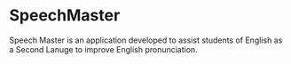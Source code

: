 # SpeechMaster
Speech Master is an application developed to assist students of English as a Second Lanuge to improve English pronunciation.
